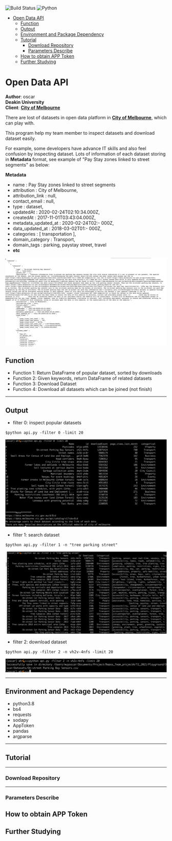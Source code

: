 ![Build Status](https://github.com/dataabc/weiboSpider/workflows/Python%20application/badge.svg)
![Python](https://img.shields.io/pypi/pyversions/weibo-spider)

- [Open Data API](#open-data-api)
  - [Function](#function)
  - [Output](#output)
  - [Environment and Package Dependency](#environment-and-package-dependency)
  - [Tutorial](#tutorial)
    - [Download Repository](#download-repository)
    - [Parameters Describe](#parameters-describe)
  - [How to obtain APP Token](#how-to-obtain-app-token)
  - [Further Studying](#further-studying)

# Open Data API


**Author**: oscar <br>
**Deakin University** <br>
**Client**: [**City of Melbourne**](https://data.melbourne.vic.gov.au/) <br>

There are lost of datasets in open data platform in 
[**City of Melbourne**](https://data.melbourne.vic.gov.au/), which can play with.

This program help my team member to inspect datasets and download dataset easily. 

For example, some developers have advance IT skills and  also feel confusion by inspecting dataset. Lots of information of each dataset storing in **Metadata** format, see example of "Pay Stay zones linked to street segments" as below:

**Metadata**
- name : Pay Stay zones linked to street segments
- attribution : City of Melbourne,
- attribution_link : null,
- contact_email : null,
- type : dataset,
- updatedAt : 2020-02-24T02:10:34.000Z,
- createdAt : 2017-11-01T03:43:04.000Z,
- metadata_updated_at : 2020-02-24T02:- 000Z,
- data_updated_at : 2018-03-02T01:- 000Z,
- categories : [ transportation ],
- domain_category : Transport,
- domain_tags : parking, paystay street, travel 
- **etc**


![image](images/metaformat.png)


## Function
- Function 1: Return DataFrame of popular dataset, sorted by downloads
- Function 2: Given keywords, return DataFrame of related datasets
- Function 3: Download Dataset
- Function 4: Download all datasets which can be joined (not finish)


***
## Output
- filter 0: inspect popular datasets 
```
$python api.py -filter 0 -limit 20
```
![image](images/outpu1.png)


- filter 1: search dataset

```
$python api.py -filter 1 -n "tree parking street"
```
![image](images/output2.png)


- filter 2: download dataset

```
$python api.py -filter 2 -n vh2v-4nfs -limit 20
```
![image](images/output3.png)

***
## Environment and Package Dependency 
- python3.8
- bs4
- requests
- sodapy
- AppToken
- pandas
- argparse
***
## Tutorial

***
### Download Repository


***
### Parameters Describe






## How to obtain APP Token



## Further Studying 







